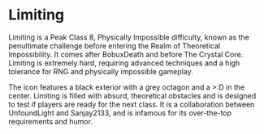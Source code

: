 # Limiting

Limiting is a Peak Class 8, Physically Impossible difficulty, known as the penultimate challenge before entering the Realm of Theoretical Impossibility. It comes after BobuxDeath and before The Crystal Core. Limiting is extremely hard, requiring advanced techniques and a high tolerance for RNG and physically impossible gameplay.

The icon features a black exterior with a grey octagon and a >:D in the center. Limiting is filled with absurd, theoretical obstacles and is designed to test if players are ready for the next class. It is a collaboration between UnfoundLight and Sanjay2133, and is infamous for its over-the-top requirements and humor.